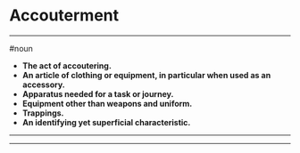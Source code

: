 # Accouterment
---
#noun
- **The act of accoutering.**
- **An article of clothing or equipment, in particular when used as an accessory.**
- **Apparatus needed for a task or journey.**
- **Equipment other than weapons and uniform.**
- **Trappings.**
- **An identifying yet superficial characteristic.**
---
---
